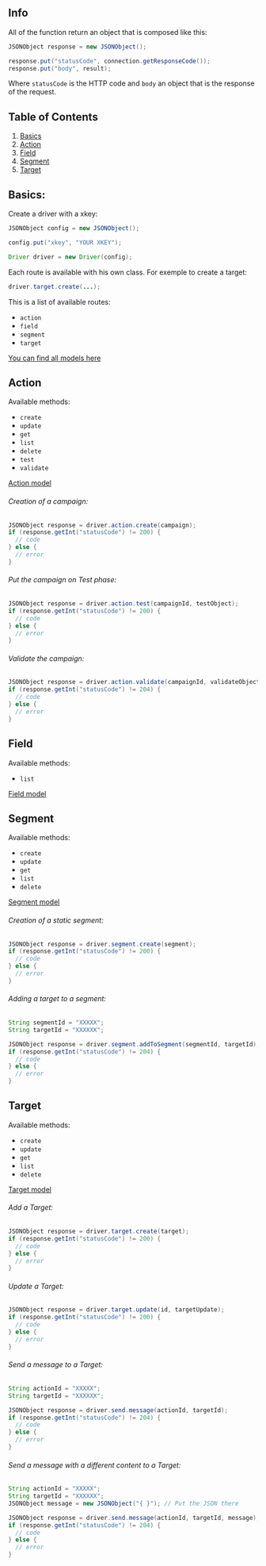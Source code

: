 Info
--

All of the function return an object that is composed like this:

```java
JSONObject response = new JSONObject();

response.put("statusCode", connection.getResponseCode());
response.put("body", result);
```

Where `statusCode` is the HTTP code and `body` an object that is the response of the request.

## Table of Contents

  1. [Basics](#Basics)
  1. [Action](#Action)
  1. [Field](#Field)
  1. [Segment](#Segment)
  1. [Target](#Target)

## Basics:

Create a driver with a xkey:
```java
JSONObject config = new JSONObject();

config.put("xkey", "YOUR XKEY");

Driver driver = new Driver(config);
```

Each route is available with his own class. For exemple to create a target:
```java
driver.target.create(...);
```
This is a list of available routes:
  + `action`
  + `field`
  + `segment`
  + `target`

[You can find all models here](../../../../../docs/en/models.md)

## Action

Available methods:
  + `create`
  + `update`
  + `get`
  + `list`
  + `delete`
  + `test`
  + `validate`

[Action model](../../../../../docs/en/models.md#Action)

###### Creation of a campaign:

```java
JSONObject response = driver.action.create(campaign);
if (response.getInt("statusCode") != 200) {
  // code
} else {
  // error
}
```

###### Put the campaign on Test phase:

```java
JSONObject response = driver.action.test(campaignId, testObject);
if (response.getInt("statusCode") != 200) {
  // code
} else {
  // error
}
```

###### Validate the campaign:

```java
JSONObject response = driver.action.validate(campaignId, validateObject);
if (response.getInt("statusCode") != 204) {
  // code
} else {
  // error
}
```

## Field

Available methods:
  + `list`

[Field model](../../../../../docs/en/models.md#Field)

## Segment

Available methods:
  + `create`
  + `update`
  + `get`
  + `list`
  + `delete`

[Segment model](../../../../../docs/en/models.md#Segment)

###### Creation of a static segment:

```java
JSONObject response = driver.segment.create(segment);
if (response.getInt("statusCode") != 200) {
  // code
} else {
  // error
}
```

###### Adding a target to a segment:

```java
String segmentId = "XXXXX";
String targetId = "XXXXXX";

JSONObject response = driver.segment.addToSegment(segmentId, targetId);
if (response.getInt("statusCode") != 204) {
  // code
} else {
  // error
}
```

## Target

Available methods:
  + `create`
  + `update`
  + `get`
  + `list`
  + `delete`

[Target model](../../../../../docs/en/models.md#Target)

###### Add a Target:

```java
JSONObject response = driver.target.create(target);
if (response.getInt("statusCode") != 200) {
  // code
} else {
  // error
}
```

###### Update a Target:

```java
JSONObject response = driver.target.update(id, targetUpdate);
if (response.getInt("statusCode") != 200) {
  // code
} else {
  // error
}
```

###### Send a message to a Target:

```java
String actionId = "XXXXX";
String targetId = "XXXXXX";

JSONObject response = driver.send.message(actionId, targetId);
if (response.getInt("statusCode") != 204) {
  // code
} else {
  // error
}
```

###### Send a message with a different content to a Target:

```java
String actionId = "XXXXX";
String targetId = "XXXXXX";
JSONObject message = new JSONObject("{ }"); // Put the JSON there

JSONObject response = driver.send.message(actionId, targetId, message);
if (response.getInt("statusCode") != 204) {
  // code
} else {
  // error
}
```
